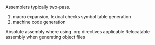 <!-- SPDX-License-Identifier: zlib-acknowledgement -->

Assemblers typically two-pass.
1. macro expansion, lexical checks symbol table generation
2. machine code generation

Absolute assembly where using .org directives applicable
Relocatable assembly when generating object files
